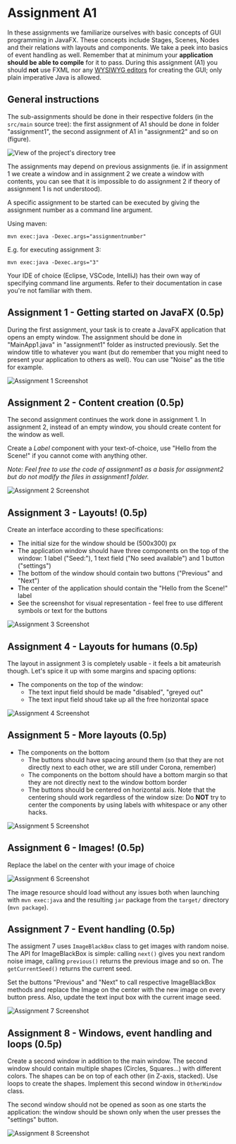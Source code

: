 # Assignment A1

In these assignments we familiarize ourselves with basic concepts of GUI programming in JavaFX. These concepts include Stages, Scenes, Nodes and their relations with layouts and components. We take a peek into basics of event handling as well. Remember that at minimum your **application should be able to compile** for it to pass. During this assignment (A1) you should **not** use FXML nor any [WYSIWYG editors](https://en.wikipedia.org/wiki/WYSIWYG) for creating the GUI; only plain imperative Java is allowed.

## General instructions
The sub-assignments should be done in their respective folders (in the `src/main` source tree): the first assignment of A1 should be done in folder "assignment1", the second assignment of A1 in "assignment2" and so on (figure).

![View of the project's directory tree](img/dirtree.png)

The assignments may depend on previous assignments (ie. if in assignment 1 we create a window and in assignment 2 we create a window with contents, you can see that it is impossible to do assignment 2 if theory of assignment 1 is not understood). 

A specific assignment to be started can be executed by giving the assignment number as a command line argument.

Using maven:

```
mvn exec:java -Dexec.args="assignmentnumber"
```

E.g. for executing assignment 3:

```
mvn exec:java -Dexec.args="3"
```

Your IDE of choice (Eclipse, VSCode, IntelliJ) has their own way of specifying command line arguments. Refer to their documentation in case you're not familiar with them.

## Assignment 1 - Getting started on JavaFX (0.5p)
During the first assignment, your task is to create a JavaFX application that opens an empty window. The assignment should be done in "MainApp1.java" in "assignment1" folder as instructed previously. Set the window title to whatever you want (but do remember that you might need to present your application to others as well). You can use "Noise" as the title for example.

![Assignment 1 Screenshot](img/assign1.png)


## Assignment 2 - Content creation (0.5p)
The second assignment continues the work done in assignment 1. In assignment 2, instead of an empty window, you should create content for the window as well.

Create a *Label* component with your text-of-choice, use "Hello from the Scene!" if you cannot come with anything other.

*Note: Feel free to use the code of assignment1 as a basis for assignment2 but do not modify the files in assignment1 folder.*

![Assignment 2 Screenshot](img/assign2.png)


## Assignment 3 - Layouts! (0.5p)
Create an interface according to these specifications:
- The initial size for the window should be (500x300) px
- The application window should have three components on the top of the window: 1 label ("Seed:"), 1 text field ("No seed available") and 1 button ("settings")
- The bottom of the window should contain two buttons ("Previous" and "Next")
- The center of the application should contain the "Hello from the Scene!" label
- See the screenshot for visual representation - feel free to use different symbols or text for the buttons

![Assignment 3 Screenshot](img/assign3.png)


## Assignment 4 - Layouts for humans (0.5p)
The layout in assignment 3 is completely usable - it feels a bit amateurish though. Let's spice it up with some margins and spacing options:

- The components on the top of the window:
    - The text input field should be made "disabled", "greyed out"
    - The text input field shoud take up all the free horizontal space

![Assignment 4 Screenshot](img/assign4annot.png)

## Assignment 5 - More layouts (0.5p)
- The components on the bottom
    - The buttons should have spacing around them (so that they are not directly next to each other, we are still under Corona, remember)
    - The components on the bottom should have a bottom margin so that they are not directly next to the window bottom border
    - The buttons should be centered on horizontal axis. Note that the centering should work regardless of the window size: Do **NOT** try to center the components by using labels with whitespace or any other hacks.

![Assignment 5 Screenshot](img/assign5annot.png)

## Assignment 6 - Images! (0.5p)
Replace the label on the center with your image of choice

![Assignment 6 Screenshot](img/assign6.png)

The image resource should load without any issues both when launching
with `mvn exec:java` and the resulting `jar` package from the `target/`
directory (`mvn package`).

## Assignment 7 - Event handling (0.5p)
The assigment 7 uses `ImageBlackBox` class to get images with random noise. The API for ImageBlackBox is simple: calling `next()` gives you next random noise image, calling `previous()` returns the previous image and so on. The `getCurrentSeed()` returns the current seed.

Set the buttons "Previous" and "Next" to call respective ImageBlackBox methods and replace the Image on the center with the new image on every button press. Also, update the text input box with the current image seed.

![Assignment 7 Screenshot](img/assign7.png)


## Assignment 8 - Windows, event handling and loops (0.5p)
Create a second window in addition to the main window. The second window should contain multiple shapes (Circles, Squares...) with different colors. The shapes can be on top of each other (in Z-axis, stacked). Use loops to create the shapes. Implement this second window in `OtherWindow` class.

The second window should not be opened as soon as one starts the application: the window should be shown only when the user presses the "settings" button.

![Assignment 8 Screenshot](img/assign8.png)
